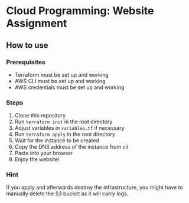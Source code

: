 # Cloud Programming: Website Assignment

## How to use

### Prerequisites
* Terraform must be set up and working
* AWS CLI must be set up and working
* AWS credentials must be set up and working

### Steps
1. Clone this repository
2. Run `terraform init` in the root directory
3. Adjust variables in `variables.tf` if necessary
4. Run `terraform apply` in the root directory
5. Wait for the instance to be created
6. Copy the DNS address of the instance from cli
7. Paste into your browser
8. Enjoy the website!
 
### Hint
If you apply and afterwards destroy the infrastructure, you might have to manually delete the S3 bucket as it will carry logs.